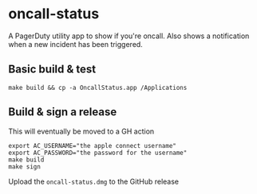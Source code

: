 # oncall-status

A PagerDuty utility app to show if you're oncall. Also shows a notification when a new incident has been triggered.

## Basic build & test

```
make build && cp -a OncallStatus.app /Applications
```

## Build & sign a release

This will eventually be moved to a GH action

```
export AC_USERNAME="the apple connect username"
export AC_PASSWORD="the password for the username"
make build
make sign
```

Upload the `oncall-status.dmg` to the GitHub release
